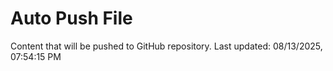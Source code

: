 # Auto Push File

Content that will be pushed to GitHub repository.
Last updated: 08/13/2025, 07:54:15 PM
